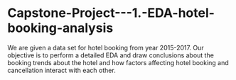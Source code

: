 # Capstone-Project---1.-EDA-hotel-booking-analysis
We are given a data set for hotel booking from year 2015-2017. Our objective is to perform a detailed EDA and draw conclusions about the booking trends about the hotel and how factors affecting hotel booking and cancellation interact with each other.
